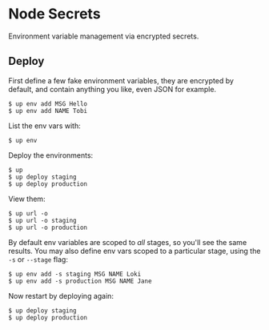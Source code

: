 
# Node Secrets

Environment variable management via encrypted secrets.

## Deploy

First define a few fake environment variables, they are encrypted by default,
and contain anything you like, even JSON for example.

```
$ up env add MSG Hello
$ up env add NAME Tobi
```

List the env vars with:

```
$ up env
```

Deploy the environments:

```
$ up
$ up deploy staging
$ up deploy production
```

View them:

```
$ up url -o
$ up url -o staging
$ up url -o production
```

By default env variables are scoped to _all_ stages, so you'll see the same results. You may also define env vars scoped to a particular stage, using the `-s` or `--stage` flag:

```
$ up env add -s staging MSG NAME Loki
$ up env add -s production MSG NAME Jane
```

Now restart by deploying again:

```
$ up deploy staging
$ up deploy production
```
